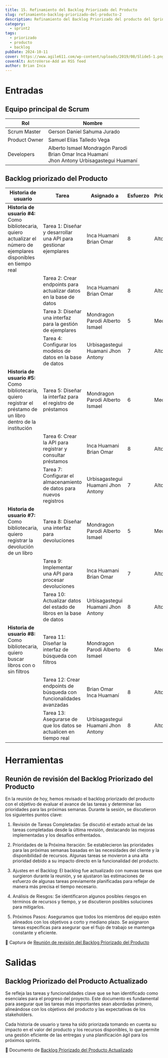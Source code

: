 ```yaml
---
title: 15. Refinamiento del Backlog Priorizado del Producto
slug: refinamiento-backlog-priorizado-del-producto-2
description: Refinamiento del Backlog Priorizado del producto del Sprint 2
category:
  - sprint2
tags:
  - priorizado
  - producto
  - backlog
pubDate: 2024-10-11
cover: https://www.agile611.com/wp-content/uploads/2019/08/Slide5-1.png
coverAlt: AstroVerse-Add an RSS feed
author: Brian Inca
---
```


# Entradas

## Equipo principal de Scrum

| Rol | Nombre |
|-----|---------|
| Scrum Master | Gerson Daniel Sahuma Jurado |
| Product Owner | Samuel Elías Talledo Vega |
| Developers | Alberto Ismael Mondragón Parodi<br>Brian Omar Inca Huamaní<br>Jhon Antony Urbisagastegui Huamaní |

## Backlog priorizado del Producto

| **Historia de usuario**                                                                 | **Tarea**                                                | **Asignado a**                             | **Esfuerzo** | **Prioridad** |
|------------------------------------------------------------------------------------------|----------------------------------------------------------|--------------------------------------------|--------------|---------------|
| **Historia de usuario #4:** Como bibliotecaria, quiero actualizar el número de ejemplares disponibles en tiempo real | Tarea 1: Diseñar y desarrollar una API para gestionar ejemplares | Inca Huamani Brian Omar                   | 8            | Alto          |
|                                                                                          | Tarea 2: Crear endpoints para actualizar datos en la base de datos | Inca Huamani Brian Omar                   | 8            | Alto          |
|                                                                                          | Tarea 3: Diseñar una interfaz para la gestión de ejemplares | Mondragon Parodi Alberto Ismael           | 5            | Medio         |
|                                                                                          | Tarea 4: Configurar los modelos de datos en la base de datos | Urbisagastegui Huamani Jhon Antony        | 7            | Alto          |
| **Historia de usuario #5:** Como bibliotecaria, quiero registrar el préstamo de un libro dentro de la institución | Tarea 5: Diseñar la interfaz para el registro de préstamos | Mondragon Parodi Alberto Ismael           | 6            | Medio         |
|                                                                                          | Tarea 6: Crear la API para registrar y consultar préstamos | Inca Huamani Brian Omar                   | 8            | Alto          |
|                                                                                          | Tarea 7: Configurar el almacenamiento de datos para nuevos registros | Urbisagastegui Huamani Jhon Antony        | 7            | Alto          |
| **Historia de usuario #7:** Como bibliotecaria, quiero registrar la devolución de un libro | Tarea 8: Diseñar una interfaz para devoluciones           | Mondragon Parodi Alberto Ismael           | 5            | Medio         |
|                                                                                          | Tarea 9: Implementar una API para procesar devoluciones    | Inca Huamani Brian Omar                   | 7            | Alto          |
|                                                                                          | Tarea 10: Actualizar datos del estado de libros en la base de datos | Urbisagastegui Huamani Jhon Antony        | 8            | Alto          |
| **Historia de usuario #8:** Como bibliotecaria, quiero buscar libros con o sin filtros    | Tarea 11: Diseñar la interfaz de búsqueda con filtros     | Mondragon Parodi Alberto Ismael           | 6            | Medio         |
|                                                                                          | Tarea 12: Crear endpoints de búsqueda con funcionalidades avanzadas | Brian Omar Inca Huamaní                  | 8            | Alto          |
|                                                                                          | Tarea 13: Asegurarse de que los datos se actualicen en tiempo real | Urbisagastegui Huamani Jhon Antony        | 8            | Alto          |


# Herramientas

## Reunión de revisión del Backlog Priorizado del Producto

En la reunión de hoy, hemos revisado el backlog priorizado del producto con el objetivo de evaluar el avance de las tareas y determinar las prioridades para las próximas semanas. Durante la sesión, se discutieron los siguientes puntos clave:

1. Revisión de Tareas Completadas: Se discutió el estado actual de las tareas completadas desde la última revisión, destacando las mejoras implementadas y los desafíos enfrentados.

2. Prioridades de la Próxima Iteración: Se establecieron las prioridades para las próximas semanas basadas en las necesidades del cliente y la disponibilidad de recursos. Algunas tareas se movieron a una alta prioridad debido a su impacto directo en la funcionalidad del producto.

3. Ajustes en el Backlog: El backlog fue actualizado con nuevas tareas que surgieron durante la reunión, y se ajustaron las estimaciones de esfuerzo de algunas tareas previamente planificadas para reflejar de manera más precisa el tiempo necesario.

4. Análisis de Riesgos: Se identificaron algunos posibles riesgos en términos de recursos y tiempo, y se discutieron posibles soluciones para mitigarlos.

5. Próximos Pasos: Aseguramos que todos los miembros del equipo estén alineados con los objetivos a corto y mediano plazo. Se asignaron tareas específicas para asegurar que el flujo de trabajo se mantenga constante y eficiente.

📸 Captura de <a href="https://drive.google.com/file/d/1G9UIynyrj6nqncOmvBrRNdJd7YKEdUhO/view?usp=sharing" target="_blank">Reunión de revisión del Backlog Priorizado del Producto</a>

# Salidas

## Backlog Priorizado del Producto Actualizado

Se refleja las tareas y funcionalidades clave que se han identificado como esenciales para el progreso del proyecto. Este documento es fundamental para asegurar que las tareas más importantes sean abordadas primero, alineándose con los objetivos del producto y las expectativas de los stakeholders.

Cada historia de usuario y tarea ha sido priorizada tomando en cuenta su impacto en el valor del producto y los recursos disponibles, lo que permite una gestión eficiente de las entregas y una planificación ágil para los próximos sprints.

📸 Documento de <a href="https://docs.google.com/spreadsheets/d/1nM6kGYreJMlUnf2LgV6Bp9W0OP8F46cS2ElRmb3ycsM/edit?gid=28771996#gid=28771996" target="_blank">Backlog Priorizado del Producto Actualizado</a>